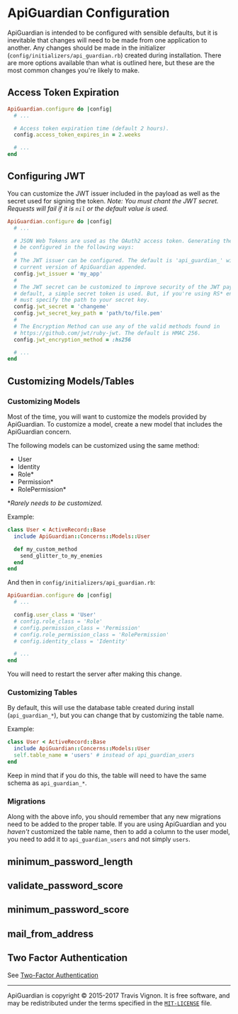 # ApiGuardian Configuration

ApiGuardian is intended to be configured with sensible defaults, but it is inevitable
that changes will need to be made from one application to another. Any changes
should be made in the initializer (`config/initializers/api_guardian.rb`) created
during installation. There are more options available than what is outlined here,
but these are the most common changes you're likely to make.

## Access Token Expiration

```rb
ApiGuardian.configure do |config|
  # ...

  # Access token expiration time (default 2 hours).
  config.access_token_expires_in = 2.weeks

  # ...
end
```

## Configuring JWT

You can customize the JWT issuer included in the payload as well as the secret
used for signing the token. *Note: You must chant the JWT secret. Requests will fail
if it is `nil` or the default value is used.*


```rb
ApiGuardian.configure do |config|
  # ...

  # JSON Web Tokens are used as the OAuth2 access token. Generating the JWT can
  # be configured in the following ways:
  #
  # The JWT issuer can be configured. The default is 'api_guardian_' with the
  # current version of ApiGuardian appended.
  config.jwt_issuer = 'my_app'
  #
  # The JWT secret can be customized to improve security of the JWT payload. By
  # default, a simple secret token is used. But, if you're using RS* encoding, you
  # must specify the path to your secret key.
  config.jwt_secret = 'changeme'
  config.jwt_secret_key_path = 'path/to/file.pem'
  #
  # The Encryption Method can use any of the valid methods found in
  # https://github.com/jwt/ruby-jwt. The default is HMAC 256.
  config.jwt_encryption_method = :hs256

  # ...
end
```

## Customizing Models/Tables

### Customizing Models

Most of the time, you will want to customize the models provided by ApiGuardian.
To customize a model, create a new model that includes the ApiGuardian concern.

The following models can be customized using the same method:

* User
* Identity
* Role*
* Permission*
* RolePermission*

\**Rarely needs to be customized.*

Example:

```rb
class User < ActiveRecord::Base
  include ApiGuardian::Concerns::Models::User

  def my_custom_method
    send_glitter_to_my_enemies
  end
end
```

And then in `config/initializers/api_guardian.rb`:

```rb
ApiGuardian.configure do |config|
  # ...

  config.user_class = 'User'
  # config.role_class = 'Role'
  # config.permission_class = 'Permission'
  # config.role_permission_class = 'RolePermission'
  # config.identity_class = 'Identity'

  # ...
end
```

You will need to restart the server after making this change.

### Customizing Tables

By default, this will use the database table created during install (`api_guardian_*`),
but you can change that by customizing the table name.

Example:

```rb
class User < ActiveRecord::Base
  include ApiGuardian::Concerns::Models::User
  self.table_name = 'users' # instead of api_guardian_users
end
```

Keep in mind that if you do this, the table will need to have the same schema as
`api_guardian_*`.

### Migrations

Along with the above info, you should remember that any new migrations need to
be added to the proper table. If you are using ApiGuardian and you *haven't*
customized the table name, then to add a column to the user model, you need to
add it to `api_guardian_users` and not simply `users`.

## minimum_password_length

## validate_password_score

## minimum_password_score

## mail_from_address

## Two Factor Authentication

See [Two-Factor Authentication](../authentication/readme.md#two-factor-authentication)

---

ApiGuardian is copyright © 2015-2017 Travis Vignon. It is free software, and may be
redistributed under the terms specified in the [`MIT-LICENSE`](https://github.com/lookitsatravis/api_guardian/blob/master/MIT-LICENSE) file.
